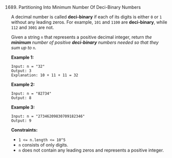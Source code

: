 1689. Partitioning Into Minimum Number Of Deci-Binary Numbers



A decimal number is called **deci-binary** if each of its digits is either `0` or `1` without any leading zeros. For example, `101` and `1100` are **deci-binary**, while `112` and `3001` are not.

Given a string `n` that represents a positive decimal integer, return *the **minimum** number of positive **deci-binary** numbers needed so that they sum up to* `n`*.*

 

**Example 1:**

```
Input: n = "32"
Output: 3
Explanation: 10 + 11 + 11 = 32
```

**Example 2:**

```
Input: n = "82734"
Output: 8
```

**Example 3:**

```
Input: n = "27346209830709182346"
Output: 9
```

 

**Constraints:**

- `1 <= n.length <= 10^5`
- `n` consists of only digits.
- `n` does not contain any leading zeros and represents a positive integer.